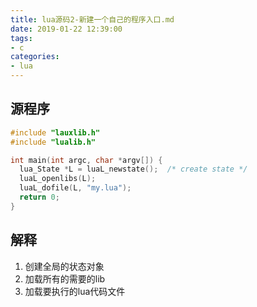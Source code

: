 ```yaml
---
title: lua源码2-新建一个自己的程序入口.md
date: 2019-01-22 12:39:00
tags:
- c
categories:
- lua
---
```


## 源程序

```c
#include "lauxlib.h"
#include "lualib.h"

int main(int argc, char *argv[]) {
  lua_State *L = luaL_newstate();  /* create state */
  luaL_openlibs(L);
  luaL_dofile(L, "my.lua");
  return 0;
}
```

## 解释

1. 创建全局的状态对象
2. 加载所有的需要的lib
3. 加载要执行的lua代码文件
